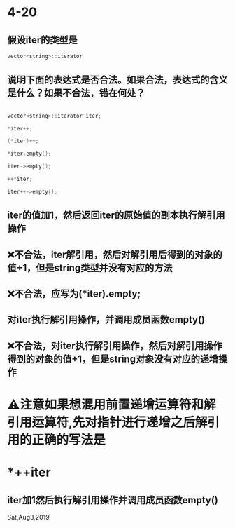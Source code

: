 # 4-20

## 假设iter的类型是
```c++
vector<string>::iterator
```

## 说明下面的表达式是否合法。如果合法，表达式的含义是什么？如果不合法，错在何处？

```c++

vector<string>::iterator iter;

*iter++;

(*iter)++;

*iter.empty();

iter->empty();

++*iter;

iter++->empty();

```

## iter的值加1，然后返回iter的原始值的副本执行解引用操作

## ❌不合法，iter解引用，然后对解引用后得到的对象的值+1，但是string类型并没有对应的方法

## ❌不合法，应写为(*iter).empty;

## 对iter执行解引用操作，并调用成员函数empty()

## ❌不合法，对iter执行解引用操作，然后对解引用操作得到的对象的值+1，但是string对象没有对应的递增操作

# ⚠注意如果想混用前置递增运算符和解引用运算符,先对指针进行递增之后解引用的正确的写法是
# *++iter

## iter加1然后执行解引用操作并调用成员函数empty()

Sat,Aug3,2019
